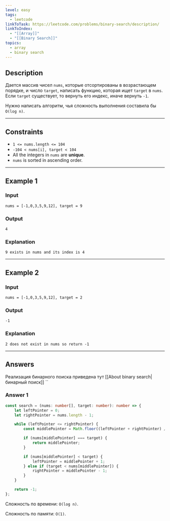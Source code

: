 ```yaml
---
level: easy
tags:
  - leetcode
linkToTask: https://leetcode.com/problems/binary-search/description/
linkToIndex:
  - "[[Array]]"
  - "[[Binary Search]]"
topics:
  - array
  - binary search
---
```

## Description

Дается массив чисел `nums`, которые отсортированы в возрастающем порядке, и число `target`, написать функцию, которая ищет `target` в `nums`. Если `target` существует, то вернуть его индекс, иначе вернуть `-1`.

Нужно написать алгоритм, чья сложность выполнения составила бы `O(log n)`.

---
## Constraints

- `1 <= nums.length <= 104`
- `-104 < nums[i], target < 104`
- All the integers in `nums` are **unique**.
- `nums` is sorted in ascending order.

---
## Example 1

### Input

```
nums = [-1,0,3,5,9,12], target = 9
```
### Output

```
4
```
### Explanation

```
9 exists in nums and its index is 4
```

---
## Example 2

### Input

```
nums = [-1,0,3,5,9,12], target = 2
```
### Output

```
-1
```
### Explanation

```
2 does not exist in nums so return -1
```

---
## Answers

Реализация бинарного поиска приведена тут [[About binary search|бинарный поиск]] ``

### Answer 1

```typescript
const search = (nums: number[], target: number): number => {
	let leftPointer = 0;
	let rightPointer = nums.length - 1;

	while (leftPointer <= rightPointer) {
		const middlePointer = Math.floor((leftPointer + rightPointer) / 2);

		if (nums[middlePointer] === target) {
			return middlePointer;
		}

		if (nums[middlePointer] < target) {
			leftPointer = middlePointer + 1;
		} else if (target < nums[middlePointer]) {
			rightPointer = middlePointer - 1;
		}
	}

	return -1;
};
```

Сложность по времени: `O(log n)`.

Сложность по памяти: `O(1)`.

